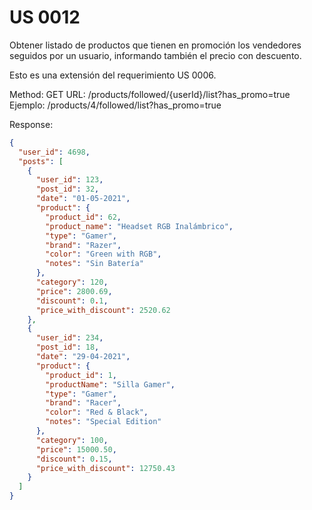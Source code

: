 
# US 0012

Obtener listado de productos que tienen en promoción los vendedores
seguidos por un usuario, informando también el precio con descuento.

Esto es una extensión del requerimiento US 0006.

Method: GET
URL: /products/followed/{userId}/list?has_promo=true
Ejemplo: /products/4/followed/list?has_promo=true

Response:
```json
{
  "user_id": 4698,
  "posts": [
    {
      "user_id": 123,
      "post_id": 32,
      "date": "01-05-2021",
      "product": {
        "product_id": 62,
        "product_name": "Headset RGB Inalámbrico",
        "type": "Gamer",
        "brand": "Razer",
        "color": "Green with RGB",
        "notes": "Sin Batería"
      },
      "category": 120,
      "price": 2800.69,
      "discount": 0.1,
      "price_with_discount": 2520.62
    },
    {
      "user_id": 234,
      "post_id": 18,
      "date": "29-04-2021",
      "product": {
        "product_id": 1,
        "productName": "Silla Gamer",
        "type": "Gamer",
        "brand": "Racer",
        "color": "Red & Black",
        "notes": "Special Edition"
      },
      "category": 100,
      "price": 15000.50,
      "discount": 0.15,
      "price_with_discount": 12750.43
    }
  ]
}
```
